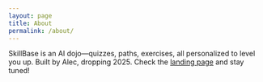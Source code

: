 ```yaml
---
layout: page
title: About
permalink: /about/
---
```


SkillBase is an AI dojo—quizzes, paths, exercises, all personalized to level you up. Built by Alec, dropping 2025. Check the [landing page](https://ahsherlock.github.io/skillbase-landing/) and stay tuned!
